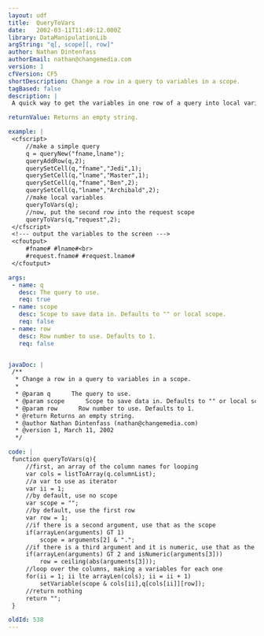 ```yaml
---
layout: udf
title:  QueryToVars
date:   2002-03-11T11:49:12.000Z
library: DataManipulationLib
argString: "q[, scope][, row]"
author: Nathan Dintenfass
authorEmail: nathan@changemedia.com
version: 1
cfVersion: CF5
shortDescription: Change a row in a query to variables in a scope.
tagBased: false
description: |
 A quick way to get the variables in one row of a query into local variables (or any other scope).  You pass in a query and the variables are created based on the column names in the query.  You can also optionally specify a scope and a row in the query to use.

returnValue: Returns an empty string.

example: |
 <cfscript>
     //make a simple query
     q = queryNew("fname,lname");
     queryAddRow(q,2);
     querySetCell(q,"fname","Jedi",1);
     querySetCell(q,"lname","Master",1);
     querySetCell(q,"fname","Ben",2);
     querySetCell(q,"lname","Archibald",2);    
     //make local variables
     queryToVars(q);
     //now, put the second row into the request scope
     queryToVars(q,"request",2);
 </cfscript>
 <!--- output the variables to the screen --->
 <cfoutput>
     #fname# #lname#<br>
     #request.fname# #request.lname#
 </cfoutput>

args:
 - name: q
   desc: The query to use.
   req: true
 - name: scope
   desc: Scope to save data in. Defaults to "" or local scope.
   req: false
 - name: row
   desc: Row number to use. Defaults to 1.
   req: false


javaDoc: |
 /**
  * Change a row in a query to variables in a scope.
  * 
  * @param q      The query to use. 
  * @param scope      Scope to save data in. Defaults to "" or local scope. 
  * @param row      Row number to use. Defaults to 1. 
  * @return Returns an empty string. 
  * @author Nathan Dintenfass (nathan@changemedia.com) 
  * @version 1, March 11, 2002 
  */

code: |
 function queryToVars(q){
     //first, an array of the column names for looping
     var cols = listToArray(q.columnList);
     //a var to use as iterator
     var ii = 1;
     //by default, use no scope
     var scope = "";
     //by default, use the first row
     var row = 1;
     //if there is a second argument, use that as the scope
     if(arrayLen(arguments) GT 1)
         scope = arguments[2] & ".";
     //if there is a third argument and it is numeric, use that as the row (make sure it is a positive integer)
     if(arrayLen(arguments) GT 2 and isNumeric(arguments[3]))
         row = ceiling(abs(arguments[3]));        
     //loop over the columns, making a variables for each one
     for(ii = 1; ii lte arrayLen(cols); ii = ii + 1)
         setVariable(scope & cols[ii],q[cols[ii]][row]);
     //return nothing
     return "";    
 }

oldId: 538
---
```


